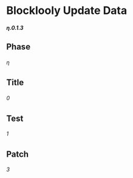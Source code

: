 # Blocklooly Update Data

##### η.0.1.3

## Phase

###### η

## Title

###### 0

## Test

###### 1

## Patch

###### 3
